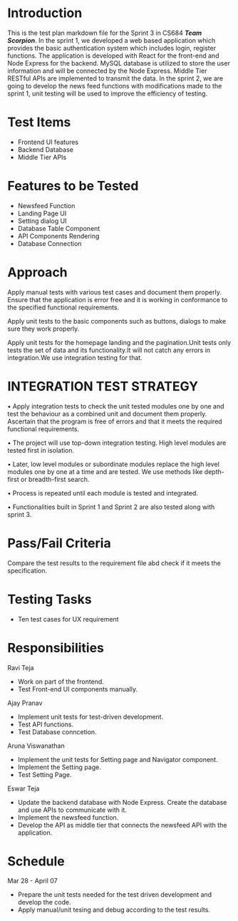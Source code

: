 # Introduction

This is the test plan markdown file for the Sprint 3 in CS684 ***Team Scorpion***.
In the sprint 1, we developed a web based application which provides the basic authentication system
which includes login, register functions. The application is developed with React for the front-end
and Node Express for the backend. MySQL database is utilized to store the user information and will
be connected by the Node Express. Middle Tier RESTful APIs are implemented to transmit the data.
In the sprint 2, we are going to develop the news feed functions with modifications made to the sprint 1,
unit testing will be used to improve the efficiency of testing.

# Test Items

- Frontend UI features
- Backend Database
- Middle Tier APIs

# Features to be Tested

- Newsfeed Function
- Landing Page UI
- Setting dialog UI
- Database Table Component
- API Components Rendering
- Database Connection



# **Approach**

Apply manual tests with various test cases and document them properly. Ensure that the application is error free and it is working in conformance to the specified functional requirements.

Apply unit tests to the basic components such as buttons, dialogs to make sure they work properly.

Apply unit tests for the homepage landing and the pagination.Unit tests only tests the set of data and its functionality.It will not catch any errors in integration.We use integration testing for that.

# **INTEGRATION TEST STRATEGY**

•	Apply integration tests to check the unit tested modules one by one and test the behaviour as a combined unit and document them properly. Ascertain that the program   is free of errors and that it meets the required functional requirements.

•	The project will use top-down integration testing. High level modules are tested first in isolation.

•	Later, low level modules or subordinate modules replace the high level modules one by one at a time and are tested. We use methods like depth-first or breadth-first   search.

•	Process is repeated until each module is tested and integrated.

•	Functionalities built in Sprint 1 and Sprint 2 are also tested along with sprint 3.


# Pass/Fail Criteria

Compare the test results to the requirement file abd check if it meets the specification.

# Testing Tasks

- Ten test cases for UX requirement


# Responsibilities


Ravi Teja
- Work on part of the frontend.<br>
- Test Front-end UI components manually.<br>

Ajay Pranav
- Implement unit tests for test-driven development.<br>
- Test API functions.<br>
- Test Database conncetion.<br>

Aruna Viswanathan
- Implement the unit tests for Setting page and Navigator component.<br>
- Implement the Setting page.<br>
- Test Setting Page.<br>

Eswar Teja
- Update the backend database with Node Express. Create the database and use APIs to communicate with it.<br>
- Implement the newsfeed function.<br>
- Develop the API as middle tier that connects the newsfeed API with the application.<br>

# Schedule

Mar 28 - April 07

- Prepare the unit tests needed for the test driven development and develop the code.
- Apply manual/unit tesing and debug according to the test results.
